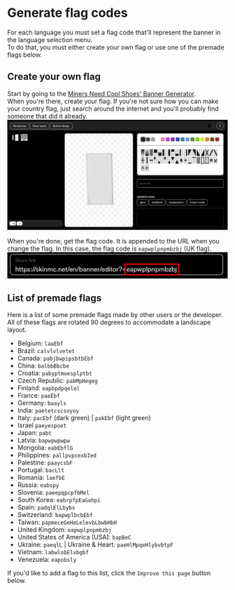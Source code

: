 # Generate flag codes

For each language you must set a flag code that'll represent the banner
in the language selection menu.  
To do that, you must either create your own flag or use one of the premade flags below.

## Create your own flag

Start by going to the [Miners Need Cool Shoes' Banner Generator](https://www.needcoolshoes.com/banner).  
When you're there, create your flag.
If you're not sure how you can make your country flag,
just search around the internet and you'll probably find someone that did it already.  
![Flag generator](./flags1.png)

When you're done, get the flag code.
It is appended to the URL when you change the flag.
In this case, the flag code is `eapwplpnpmbzbj` (UK flag).  
![Flag code in link](./flags2.png)

## List of premade flags

Here is a list of some premade flags made by other users or the developer.
All of these flags are rotated 90 degrees to accommodate a landscape layout.

- Belgium: `laaEbf`
- Brazil: `calvlvlvetet`
- Canada: `pabjbwpipsbtbEbf`
- China: `balbbBbcbe`
- Croatia: `pabyptmoesplptbt`
- Czech Republic: `pabMpHegeg`
- Finland: `eapbpdpqelel`
- France: `paeEbf`
- Germany: `baayls`
- India: `paetetcscsoyoy`
- Italy: `pacEbf` (dark green) | `pakEbf` (light green)
- Israel `paeyespoet`
- Japan: `pabt`
- Latvia: `bapwpwpwpw`
- Mongolia: `eabEbflG`
- Philippines: `pallpvpcexbIed`
- Palestine: `paaycsbF`
- Portugal: `bacLlt`
- Romania: `laefbE`
- Russia: `eabspy`
- Slovenia: `paeepqpcpfbMel`
- South Korea: `eabrpfpEaGahpi`
- Spain: `padqlElLbybs`
- Switzerland: `bapwplbcbEbf`
- Taiwan: `papmeceGeHeLelevbLbwbHbH`
- United Kingdom: `eapwplpnpmbzbj`
- United States of America (USA): `bapBeC`
- Ukraine: `paeqlL` | Ukraine & Heart: `paeHlMpqeHlybvbtpF`
- Vietnam: `labwlobElvbgbf`
- Venezuela: `eapobsly`

If you'd like to add a flag to this list,
click the `Improve this page` button below.
